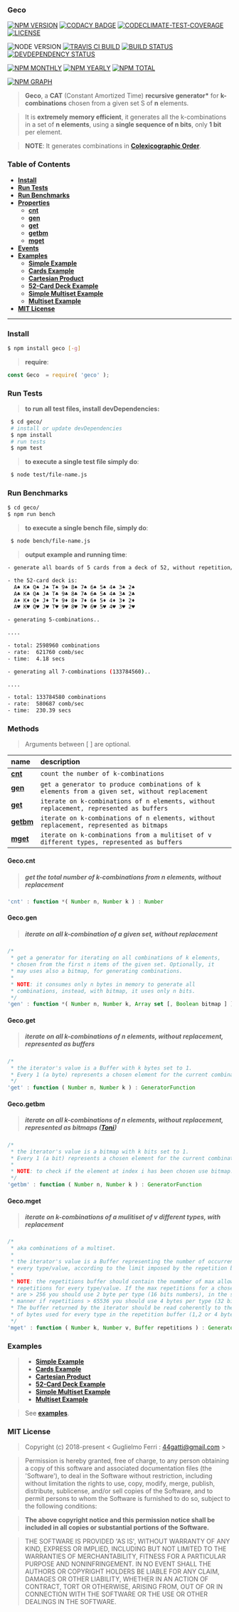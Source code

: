 ### Geco

[![NPM VERSION](http://img.shields.io/npm/v/geco.svg?style=flat)](https://www.npmjs.org/package/geco)
[![CODACY BADGE](https://img.shields.io/codacy/b18ed7d95b0a4707a0ff7b88b30d3def.svg?style=flat)](https://www.codacy.com/public/44gatti/geco)
[![CODECLIMATE-TEST-COVERAGE](https://img.shields.io/codeclimate/c/rootslab/geco.svg?style=flat)](https://codeclimate.com/github/rootslab/geco)
[![LICENSE](http://img.shields.io/badge/license-MIT-blue.svg?style=flat)](https://github.com/rootslab/geco#mit-license)

![NODE VERSION](https://img.shields.io/node/v/geco.svg)
[![TRAVIS CI BUILD](http://img.shields.io/travis/rootslab/geco.svg?style=flat)](http://travis-ci.org/rootslab/geco)
[![BUILD STATUS](http://img.shields.io/david/rootslab/geco.svg?style=flat)](https://david-dm.org/rootslab/geco)
[![DEVDEPENDENCY STATUS](http://img.shields.io/david/dev/rootslab/geco.svg?style=flat)](https://david-dm.org/rootslab/geco#info=devDependencies)

[![NPM MONTHLY](http://img.shields.io/npm/dm/geco.svg?style=flat)](http://npm-stat.com/charts.html?package=geco)
[![NPM YEARLY](https://img.shields.io/npm/dy/geco.svg)](http://npm-stat.com/charts.html?package=geco)
[![NPM TOTAL](https://img.shields.io/npm/dt/geco.svg)](http://npm-stat.com/charts.html?package=geco)

[![NPM GRAPH](https://nodei.co/npm/geco.png?downloads=true&downloadRank=true&stars=true)](https://nodei.co/npm/geco/)

> __Geco__, a __CAT__ (Constant Amortized Time) __recursive generator*__ for __k-combinations__ chosen from a given set S of __n__ elements.

> It is __extremely memory efficient__, it generates all the k-combinations in a set of __n elements__, using a __single sequence of n bits__, only __1 bit__ per element.

> __NOTE__: It generates combinations in __[Colexicographic Order](https://en.wikipedia.org/wiki/Lexicographical_order#Colexicographic_order)__.


### Table of Contents

- __[Install](#install)__
- __[Run Tests](#run-tests)__
- __[Run Benchmarks](#run-benchmarks)__
- __[Properties](#properties)__
    - __[cnt](#gecocnt)__
    - __[gen](#gecogen)__
    - __[get](#gecoget)__
    - __[getbm](#gecogetbm)__
    - __[mget](#gecomget)__
- __[Events](#events)__
- __[Examples](#examples)__
  - __[Simple Example](#examples)__
  - __[Cards Example](#examples)__
  - __[Cartesian Product](#examples)__
  - __[52-Card Deck Example](#examples)__
  - __[Simple Multiset Example](#examples)__
  - __[Multiset Example](#examples)__
 - __[MIT License](#mit-license)__

------------------------------------------------------------------------------

### Install

```bash
$ npm install geco [-g]
```

> __require__:

```javascript
const Geco  = require( 'geco' );
```

### Run Tests

> __to run all test files, install devDependencies:__

```bash
 $ cd geco/
 # install or update devDependencies
 $ npm install 
 # run tests
 $ npm test
```

> __to execute a single test file simply do__:

```bash
 $ node test/file-name.js
```

### Run Benchmarks

```bash
$ cd geco/
$ npm run bench
```

> __to execute a single bench file, simply do__:

```bash
 $ node bench/file-name.js
```

> __output example and running time__:

```bash
- generate all boards of 5 cards from a deck of 52, without repetition/replacement

- the 52-card deck is:
  A♠ K♠ Q♠ J♠ T♠ 9♠ 8♠ 7♠ 6♠ 5♠ 4♠ 3♠ 2♠ 
  A♣ K♣ Q♣ J♣ T♣ 9♣ 8♣ 7♣ 6♣ 5♣ 4♣ 3♣ 2♣ 
  A♦ K♦ Q♦ J♦ T♦ 9♦ 8♦ 7♦ 6♦ 5♦ 4♦ 3♦ 2♦ 
  A♥ K♥ Q♥ J♥ T♥ 9♥ 8♥ 7♥ 6♥ 5♥ 4♥ 3♥ 2♥

- generating 5-combinations..

....

- total: 2598960 combinations
- rate:  621760 comb/sec
- time:  4.18 secs

- generating all 7-combinations (133784560)..

....

- total: 133784580 combinations
- rate:  580687 comb/sec
- time:  230.39 secs

```

### Methods

> Arguments between [ ] are optional.

|            name         |                           description                            |
|:------------------------|:-----------------------------------------------------------------|
| __[cnt](#gecocount)__   | `count the number of k-combinations` |
| __[gen](#gecogen)__     | `get a generator to produce combinations of k elements from a given set, without replacement`|
| __[get](#gecoget)__     | `iterate on k-combinations of n elements, without replacement, represented as buffers` |
| __[getbm](#gecogetbm)__ | `iterate on k-combinations of n elements, without replacement, represented as bitmaps` |
| __[mget](#gecomget)__   | `iterate on k-combinations from a mulitiset of v different types, represented as buffers` |


#### Geco.cnt
> ##### get the total number of k-combinations from n elements, without replacement
```javascript
'cnt' : function *( Number n, Number k ) : Number
```

#### Geco.gen
> ##### iterate on all k-combination of a given set, without replacement
```javascript
/*
 * get a generator for iterating on all combinations of k elements,
 * chosen from the first n items of the given set. Optionally, it
 * may uses also a bitmap, for generating combinations.
 *
 * NOTE: it consumes only n bytes in memory to generate all
 * combinations, instead, with bitmap, it uses only n bits.
 */
'gen' : function *( Number n, Number k, Array set [, Boolean bitmap ] ) : GeneratorFunction
```

#### Geco.get
> ##### iterate on all k-combinations of n elements, without replacement, represented as buffers
```javascript
/*
 * the iterator's value is a Buffer with k bytes set to 1.
 * Every 1 (a byte) represents a chosen element for the current combination.
 */
'get' : function ( Number n, Number k ) : GeneratorFunction
```

#### Geco.getbm
> ##### iterate on all k-combinations of n elements, without replacement, represented as bitmaps  ([Toni](https://github.com/rootslab/toni))
```javascript
/*
 * the iterator's value is a bitmap with k bits set to 1.
 * Every 1 (a bit) represents a chosen element for the current combination.
 *
 * NOTE: to check if the element at index i has been chosen use bitmap.chk( i ).
 */
'getbm' : function ( Number n, Number k ) : GeneratorFunction
```

#### Geco.mget
> ##### iterate on k-combinations of a mulitiset of v different types, with replacement
```javascript
/*
 * aka combinations of a multiset.
 *
 * the iterator's value is a Buffer representing the number of occurrences of
 * every type/value, according to the limit imposed by the repetition buffer.
 *
 * NOTE: the repetitions buffer should contain the nummber of max allowable
 * repetitions for every type/value. If the max repetitions for a chosen type
 * are > 256 you should use 2 byte per type (16 bits numbers), in the same
 * manner if repetitions > 65536 you should use 4 bytes per type (32 bits).
 * The buffer returned by the iterator should be read coherently to the number
 * of bytes used for every type in the repetition buffer (1,2 or 4 bytes).
 */
'mget' : function ( Number k, Number v, Buffer repetitions ) : GeneratorFunction
```


### Examples

 > - __[Simple Example](example/next-example.js)__
 > - __[Cards Example](example/cards-example.js)__
 > - __[Cartesian Product](example/cartesian-product-example.js)__
 > - __[52-Card Deck Example](example/deck-example.js)__
 > - __[Simple Multiset Example](example/multi-simple-example.js)__
 > - __[Multiset Example](example/multi-example.js)__

> See __[examples](example/)__.


### MIT License

> Copyright (c) 2018-present &lt; Guglielmo Ferri : 44gatti@gmail.com &gt;

> Permission is hereby granted, free of charge, to any person obtaining
> a copy of this software and associated documentation files (the
> 'Software'), to deal in the Software without restriction, including
> without limitation the rights to use, copy, modify, merge, publish,
> distribute, sublicense, and/or sell copies of the Software, and to
> permit persons to whom the Software is furnished to do so, subject to
> the following conditions:

> __The above copyright notice and this permission notice shall be
> included in all copies or substantial portions of the Software.__

> THE SOFTWARE IS PROVIDED 'AS IS', WITHOUT WARRANTY OF ANY KIND,
> EXPRESS OR IMPLIED, INCLUDING BUT NOT LIMITED TO THE WARRANTIES OF
> MERCHANTABILITY, FITNESS FOR A PARTICULAR PURPOSE AND NONINFRINGEMENT.
> IN NO EVENT SHALL THE AUTHORS OR COPYRIGHT HOLDERS BE LIABLE FOR ANY
> CLAIM, DAMAGES OR OTHER LIABILITY, WHETHER IN AN ACTION OF CONTRACT,
> TORT OR OTHERWISE, ARISING FROM, OUT OF OR IN CONNECTION WITH THE
> SOFTWARE OR THE USE OR OTHER DEALINGS IN THE SOFTWARE.
